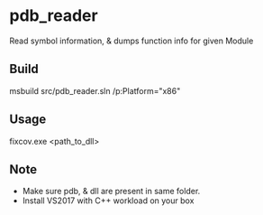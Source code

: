 # pdb_reader
Read symbol information, &amp; dumps function info for given Module

## Build
msbuild src/pdb_reader.sln /p:Platform="x86"

## Usage
fixcov.exe <path_to_dll>

## Note
- Make sure pdb, & dll are present in same folder.
- Install VS2017 with C++ workload on your box
